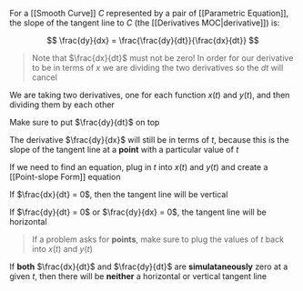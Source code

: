 For a [[Smooth Curve]] $C$ represented by a pair of [[Parametric Equation]], the slope of the tangent line to $C$ (the [[Derivatives MOC|derivative]]) is:

$$
\frac{dy}{dx} = \frac{\frac{dy}{dt}}{\frac{dx}{dt}}
$$

> Note that $\frac{dx}{dt}$ must not be zero!
> In order for our derivative to be in terms of $x$ we are dividing the two derivatives so the $dt$ will cancel

We are taking two derivatives, one for each function $x(t)$ and $y(t)$, and then dividing them by each other

Make sure to put $\frac{dy}{dt}$ on top

The derivative $\frac{dy}{dx}$ will still be in terms of $t$, because this is the slope of the tangent line at a **point** with a particular value of $t$

If we need to find an equation, plug in $t$ into $x(t)$ and $y(t)$ and create a [[Point-slope Form]] equation

If $\frac{dx}{dt} = 0$, then the tangent line will be vertical

If $\frac{dy}{dt} = 0$ or $\frac{dy}{dx} = 0$, the tangent line will be horizontal

> If a problem asks for **points**, make sure to plug the values of $t$ back into $x(t)$ and $y(t)$

If **both** $\frac{dx}{dt}$ and $\frac{dy}{dt}$ are **simulataneously** zero at a given $t$, then there will be **neither** a horizontal or vertical tangent line

